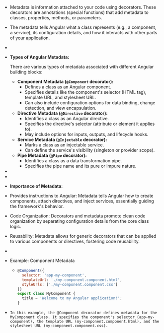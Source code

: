 - Metadata is information attached to your code using decorators. These decorators are annotations (special functions) that add metadata to classes, properties, methods, or parameters.
- The metadata tells Angular what a class represents (e.g., a component, a service), its configuration details, and how it interacts with other parts of your application.
-
- **Types of Angular Metadata:**
  
  There are various types of metadata associated with different Angular building blocks:
	- **Component Metadata (`@Component` decorator):**
		- Defines a class as an Angular component.
		- Specifies details like the component's selector (HTML tag), template URL, and stylesheet URL.
		- Can also include configuration options for data binding, change detection, and view encapsulation.
	- **Directive Metadata (`@Directive` decorator):**
		- Identifies a class as an Angular directive.
		- Specifies the directive's selector (attribute or element it applies to).
		- May include options for inputs, outputs, and lifecycle hooks.
	- **Service Metadata (`@Injectable` decorator):**
		- Marks a class as an injectable service.
		- Can define the service's visibility (singleton or provider scope).
	- **Pipe Metadata (`@Pipe` decorator):**
		- Identifies a class as a data transformation pipe.
		- Specifies the pipe name and its pure or impure nature.
-
-
- **Importance of Metadata:**
- Provides instructions to Angular:  Metadata tells Angular how to create components, attach directives, and inject services, essentially guiding the framework's behavior.
- Code Organization:  Decorators and metadata promote clean code organization by separating configuration details from the core class logic.
- Reusability:  Metadata allows for generic decorators that can be applied to various components or directives, fostering code reusability.
-
- Example: Component Metadata
	- ```javascript
	  @Component({
	    selector: 'app-my-component',
	    templateUrl: './my-component.component.html',
	    styleUrls: ['./my-component.component.css']
	  })
	  export class MyComponent {
	    title = 'Welcome to my Angular application!';
	  }
	  
	  ```
- ```
  In this example, the @Component decorator defines metadata for the MyComponent class. It specifies the component's selector (app-my-component), the template URL (my-component.component.html), and the stylesheet URL (my-component.component.css).
  ```